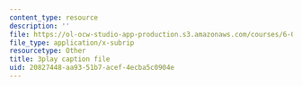 ```yaml
---
content_type: resource
description: ''
file: https://ol-ocw-studio-app-production.s3.amazonaws.com/courses/6-041-probabilistic-systems-analysis-and-applied-probability-fall-2010/20827448aa9351b7acef4ecba5c0904e_P7a4bjE6Crk.vtt
file_type: application/x-subrip
resourcetype: Other
title: 3play caption file
uid: 20827448-aa93-51b7-acef-4ecba5c0904e
---
```

